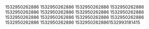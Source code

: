 1532950262886
1532950262886
1532950262886
1532950262886
1532950262886
1532950262886
1532950262886
1532950262886
1532950262886
1532950262886
1532950262886
1532950262886
1532950262886
1532950262886
15329502628861532993181415